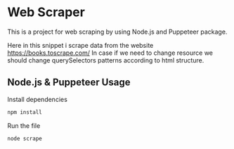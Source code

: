 # Web Scraper

This is a project for web scraping by using Node.js and Puppeteer  package.

Here in this snippet i scrape data from the website https://books.toscrape.com/ In case if we need to change resource we should change querySelectors patterns according to html structure.

## Node.js & Puppeteer Usage

Install dependencies

```bash
npm install
```

Run the file

```bash
node scrape
```
